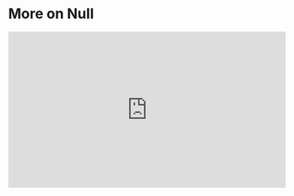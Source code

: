 ﻿# More on Null


<iframe width="560" height="315" src="https://www.youtube.com/embed/SHTubP30rRY?list=PL1DEQjXG2xnJNTIi_lrTxD83bf5-8mrRP" frameborder="0" allowfullscreen></iframe>

